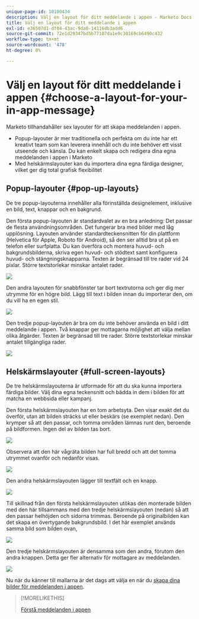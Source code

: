 ```yaml
---
unique-page-id: 10100434
description: Välj en layout för ditt meddelande i appen - Marketo Docs - produktdokumentation
title: Välj en layout för ditt meddelande i appen
exl-id: e36507d1-df04-43ac-9da0-14116db3add6
source-git-commit: 72e1d29347bd5b77107da1e9c30169cb6490c432
workflow-type: tm+mt
source-wordcount: '478'
ht-degree: 0%

---
```


# Välj en layout för ditt meddelande i appen {#choose-a-layout-for-your-in-app-message}

Marketo tillhandahåller sex layouter för att skapa meddelanden i appen.

* Popup-layouter är mer traditionella och perfekta om du inte har ett kreativt team som kan leverera innehåll och du inte behöver ett visst utseende och känsla. Du kan enkelt skapa och redigera dina egna meddelanden i appen i Marketo
* Med helskärmslayouter kan du importera dina egna färdiga designer, vilket ger dig total grafisk flexibilitet

## Popup-layouter {#pop-up-layouts}

De tre popup-layouterna innehåller alla förinställda designelement, inklusive en bild, text, knappar och en bakgrund.

Den första popup-layouten är standardvalet av en bra anledning: Det passar de flesta användningsområden. Det fungerar bra med bilder med låg upplösning. Layouten använder standardteckensnitten för din plattform (Helvetica för Apple, Roboto för Android), så den ser alltid bra ut på en telefon eller surfplatta. Du kan överföra och montera huvud- och bakgrundsbilderna, skriva egen huvud- och stödtext samt konfigurera huvud- och stängningsknapparna. Texten är begränsad till tre rader vid 24 pixlar. Större textstorlekar minskar antalet rader.

![](assets/image2016-5-9-13-3a3-3a48.png)

Den andra layouten för snabbfönster tar bort textrutorna och ger dig mer utrymme för en högre bild. Lägg till text i bilden innan du importerar den, om du vill ha en egen stil.

![](assets/image2016-5-9-13-3a4-3a43.png)

Den tredje popup-layouten är bra om du inte behöver använda en bild i ditt meddelande i appen. Två knappar ger mottagarna möjlighet att välja mellan olika åtgärder. Texten är begränsad till tre rader. Större textstorlekar minskar antalet tillgängliga rader.

![](assets/image2016-5-9-13-3a7-3a33.png)

## Helskärmslayouter {#full-screen-layouts}

De tre helskärmslayouterna är utformade för att du ska kunna importera färdiga bilder. Välj dina egna teckensnitt och bädda in dem i bilden för att matcha en webbsida eller kampanj.

Den första helskärmslayouten har en tom arbetsyta. Den visar exakt det du överför, utan att bilden sträcks ut eller beskärs (se exemplet nedan). Den krymper så att den passar, och tomma områden lämnas runt den, beroende på bildformen. Ingen del av bilden tas bort.

![](assets/image2016-5-9-13-3a9-3a26.png)

Observera att den här vågräta bilden har full bredd och att det tomma utrymmet ovanför och nedanför visas.

![](assets/image2016-5-9-13-3a29-3a46.png)

Den andra helskärmslayouten lägger till textfält och en knapp.

![](assets/image2016-5-9-13-3a10-3a27.png)

Till skillnad från den första helskärmslayouten utökas den monterade bilden med den här tillsammans med den tredje helskärmslayouten (nedan) så att den passar helhöjden och sidorna trimmas. Beroende på originalbilden kan det skapa en övertygande bakgrundsbild. I det här exemplet används samma bild som bilden ovan,

![](assets/image2016-5-9-14-3a0-3a36.png)

Den tredje helskärmslayouten är densamma som den andra, förutom den andra knappen. Detta ger fler alternativ för mottagare av meddelanden.

![](assets/image2016-5-9-13-3a11-3a35.png)

Nu när du känner till mallarna är det dags att välja en när du [skapa dina bilder för meddelanden i appen](/help/marketo/product-docs/mobile-marketing/in-app-messages/creating-in-app-messages/add-in-app-message-images.md).

>[!MORELIKETHIS]
>
>[Förstå meddelanden i appen](/help/marketo/product-docs/mobile-marketing/in-app-messages/understanding-in-app-messages.md)
